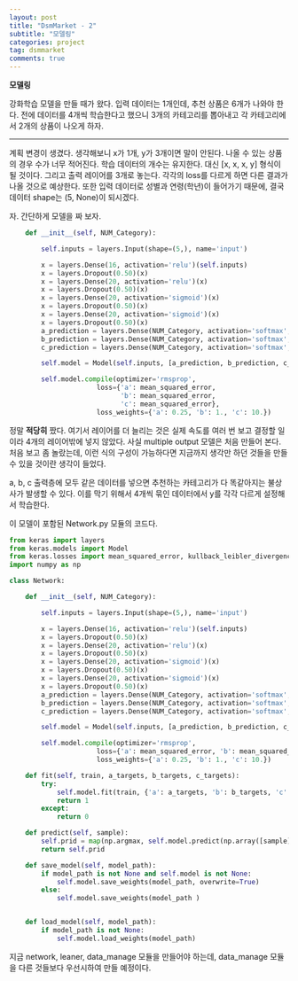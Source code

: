 ```yaml
---
layout: post
title: "DsmMarket - 2"
subtitle: "모델링"
categories: project
tag: dsmmarket
comments: true
---
```


**모델링**

강화학습 모델을 만들 때가 왔다. 입력 데이터는 1개인데, 추천 상품은 6개가 나와야 한다. 전에 데이터를 4개씩 학습한다고 했으니 3개의 카테고리를 뽑아내고 각 카테고리에서 2개의 상품이 나오게 하자.

---

계획 변경이 생겼다. 생각해보니 x가 1개, y가 3개이면 말이 안된다. 나올 수 있는 상품의 경우 수가 너무 적어진다. 학습 데이터의 개수는 유지한다. 대신 [x, x, x, y] 형식이 될 것이다. 그리고 출력 레이어를 3개로 놓는다. 각각의 loss를 다르게 하면 다른 결과가 나올 것으로 예상한다. 또한 입력 데이터로 성별과 연령(학년)이 들어가기 때문에, 결국 데이터 shape는 (5, None)이 되시겠다.

자. 간단하게 모델을 짜 보자.

```python
    def __init__(self, NUM_Category):

        self.inputs = layers.Input(shape=(5,), name='input')

        x = layers.Dense(16, activation='relu')(self.inputs)
        x = layers.Dropout(0.50)(x)
        x = layers.Dense(20, activation='relu')(x)
        x = layers.Dropout(0.50)(x)
        x = layers.Dense(20, activation='sigmoid')(x)
        x = layers.Dropout(0.50)(x)
        x = layers.Dense(20, activation='sigmoid')(x)
        x = layers.Dropout(0.50)(x)
        a_prediction = layers.Dense(NUM_Category, activation='softmax', name='a')(x)
        b_prediction = layers.Dense(NUM_Category, activation='softmax', name='b')(x)
        c_prediction = layers.Dense(NUM_Category, activation='softmax', name='c')(x)

        self.model = Model(self.inputs, [a_prediction, b_prediction, c_prediction])

        self.model.compile(optimizer='rmsprop',
                      loss={'a': mean_squared_error, 
                            'b': mean_squared_error, 
                            'c': mean_squared_error},
                      loss_weights={'a': 0.25, 'b': 1., 'c': 10.})
```

정말 **적당히** 짰다. 여기서 레이어를 더 늘리는 것은 실제 속도를 여러 번 보고 결정할 일이라 4개의 레이어밖에 넣지 않았다. 사실 multiple output 모델은 처음 만들어 본다. 처음 보고 좀 놀랐는데, 이런 식의 구성이 가능하다면 지금까지 생각만 하던 것들을 만들 수 있을 것이란 생각이 들었다.

a, b, c 출력층에 모두 같은 데이터를 넣으면 추천하는 카테고리가 다 똑같아지는 불상사가 발생할 수 있다. 이를 막기 위해서 4개씩 묶인 데이터에서 y를 각각 다르게 설정해서 학습한다.

이 모델이 포함된 Network.py 모듈의 코드다.

```Python
from keras import layers
from keras.models import Model
from keras.losses import mean_squared_error, kullback_leibler_divergence, binary_crossentropy
import numpy as np

class Network:

    def __init__(self, NUM_Category):

        self.inputs = layers.Input(shape=(5,), name='input')

        x = layers.Dense(16, activation='relu')(self.inputs)
        x = layers.Dropout(0.50)(x)
        x = layers.Dense(20, activation='relu')(x)
        x = layers.Dropout(0.50)(x)
        x = layers.Dense(20, activation='sigmoid')(x)
        x = layers.Dropout(0.50)(x)
        x = layers.Dense(20, activation='sigmoid')(x)
        x = layers.Dropout(0.50)(x)
        a_prediction = layers.Dense(NUM_Category, activation='softmax', name='a')(x)
        b_prediction = layers.Dense(NUM_Category, activation='softmax', name='b')(x)
        c_prediction = layers.Dense(NUM_Category, activation='softmax', name='c')(x)

        self.model = Model(self.inputs, [a_prediction, b_prediction, c_prediction])

        self.model.compile(optimizer='rmsprop',
                      loss={'a': mean_squared_error, 'b': mean_squared_error, 'c': mean_squared_error},
                      loss_weights={'a': 0.25, 'b': 1., 'c': 10.})

    def fit(self, train, a_targets, b_targets, c_targets):
        try:
            self.model.fit(train, {'a': a_targets, 'b': b_targets, 'c': c_targets}, epochs=10, batch = 10)
            return 1
        except:
            return 0

    def predict(self, sample):
        self.prid = map(np.argmax, self.model.predict(np.array([sample])))
        return self.prid

    def save_model(self, model_path):
        if model_path is not None and self.model is not None:
            self.model.save_weights(model_path, overwrite=True)
        else:
            self.model.save_weights(model_path )


    def load_model(self, model_path):
        if model_path is not None:
            self.model.load_weights(model_path)
```

지금 network, leaner, data_manage 모듈을 만들어야 하는데, data_manage 모듈을 다른 것들보다 우선시하여 만들 예정이다.